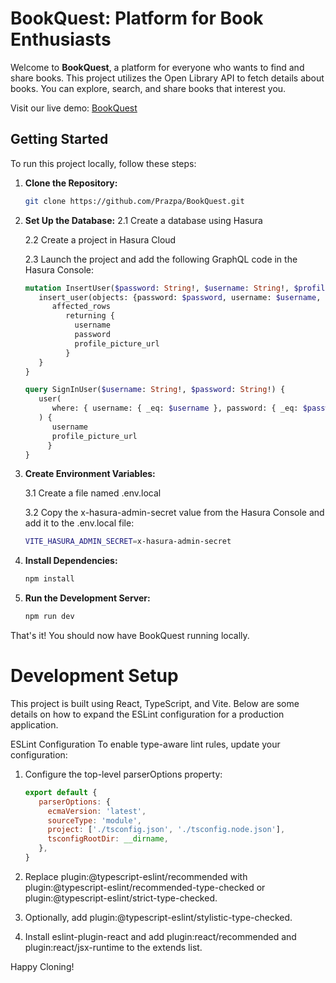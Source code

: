 # BookQuest: Platform for Book Enthusiasts

Welcome to **BookQuest**, a platform for everyone who wants to find and share books. This project utilizes the Open Library API to fetch details about books. You can explore, search, and share books that interest you. 

Visit our live demo: [BookQuest](https://book-quest-fawn.vercel.app)

## Getting Started

To run this project locally, follow these steps:

1. **Clone the Repository:**
   ```sh
   git clone https://github.com/Prazpa/BookQuest.git

2. **Set Up the Database:**
   2.1 Create a database using Hasura
   
   2.2 Create a project in Hasura Cloud
   
   2.3 Launch the project and add the following GraphQL code in the Hasura Console:
   
    ```graphql
   mutation InsertUser($password: String!, $username: String!, $profile_picture_url: String!) {
       insert_user(objects: {password: $password, username: $username, profile_picture_url: $profile_picture_url}) {
          affected_rows
             returning {
               username
               password
               profile_picture_url
             }
       }
   }

   query SignInUser($username: String!, $password: String!) {
       user(
          where: { username: { _eq: $username }, password: { _eq: $password } }
       ) {
          username
          profile_picture_url
         }
   }

4. **Create Environment Variables:**
   
    3.1 Create a file named .env.local
   
    3.2 Copy the x-hasura-admin-secret value from the Hasura Console and add it to the .env.local file:
   
    ```sh
    VITE_HASURA_ADMIN_SECRET=x-hasura-admin-secret

6. **Install Dependencies:**
    ```sh
    npm install

7. **Run the Development Server:**
   ```sh
   npm run dev

That's it! You should now have BookQuest running locally.

# Development Setup
This project is built using React, TypeScript, and Vite. Below are some details on how to expand the ESLint configuration for a production application.

ESLint Configuration
To enable type-aware lint rules, update your configuration:

1. Configure the top-level parserOptions property:
   ```js
   export default {
      parserOptions: {
        ecmaVersion: 'latest',
        sourceType: 'module',
        project: ['./tsconfig.json', './tsconfig.node.json'],
        tsconfigRootDir: __dirname,
      },
   }
   
2. Replace plugin:@typescript-eslint/recommended with plugin:@typescript-eslint/recommended-type-checked or plugin:@typescript-eslint/strict-type-checked.

3. Optionally, add plugin:@typescript-eslint/stylistic-type-checked.

4. Install eslint-plugin-react and add plugin:react/recommended and plugin:react/jsx-runtime to the extends list.

Happy Cloning!
